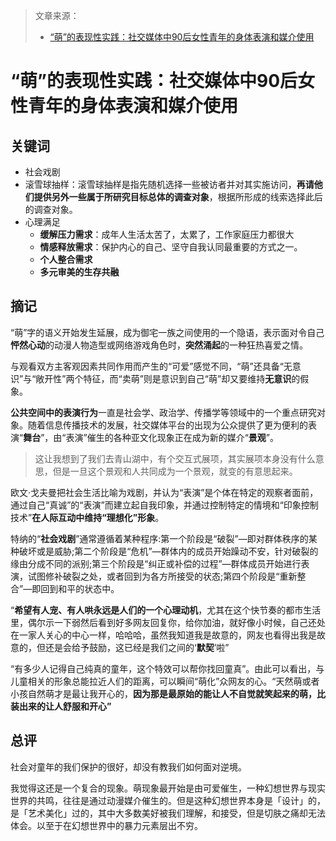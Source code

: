 > 文章来源：
>
> - [“萌”的表现性实践：社交媒体中90后女性青年的身体表演和媒介使用](https://mp.weixin.qq.com/s/YGi4NusEHyXjF5PF5zCL3Q)

# “萌”的表现性实践：社交媒体中90后女性青年的身体表演和媒介使用

## 关键词

- 社会戏剧
- 滚雪球抽样：滚雪球抽样是指先随机选择一些被访者并对其实施访问，**再请他们提供另外一些属于所研究目标总体的调查对象**，根据所形成的线索选择此后的调查对象。
- 心理满足
  - **缓解压力需求**：成年人生活太苦了，太累了，工作家庭压力都很大
  - **情感释放需求**：保护内心的自己、坚守自我认同最重要的方式之一。
  - **个人整合需求**
  - **多元审美的生存共融**



## 摘记

“萌”字的语义开始发生延展，成为御宅一族之间使用的一个隐语，表示面对令自己**怦然心动**的动漫人物造型或网络游戏角色时，**突然涌起**的一种狂热喜爱之情。

与观看双方主客观因素共同作用而产生的“可爱”感觉不同，“萌”还具备“无意识”与“敞开性”两个特征，而“卖萌”则是意识到自己“萌”却又要维持**无意识**的假象。

**公共空间中的表演行为**一直是社会学、政治学、传播学等领域中的一个重点研究对象。随着信息传播技术的发展，社交媒体平台的出现为公众提供了更为便利的表演“**舞台**”，由“表演”催生的各种亚文化现象正在成为新的媒介“**景观**”。

> 这让我想到了我们去青山湖中，有个交互式展项，其实展项本身没有什么意思，但是一旦这个景观和人共同成为一个景观，就变的有意思起来。

欧文·戈夫曼把社会生活比喻为戏剧，并认为“表演”是个体在特定的观察者面前，通过自己“真诚”的“表演”而建立起自我印象，并通过控制特定的情境和“印象控制技术”**在人际互动中维持“理想化”形象**。

特纳的“**社会戏剧**”通常遵循着某种程序:第一个阶段是“破裂”—即对群体秩序的某种破坏或是威胁;第二个阶段是“危机”—群体内的成员开始躁动不安，针对破裂的缘由分成不同的派别;第三个阶段是“纠正或补偿的过程”—群体成员开始进行表演，试图修补破裂之处，或者回到为各方所接受的状态;第四个阶段是“重新整合”—即回到和平的状态中。

“**希望有人宠、有人哄永远是人们的一个心理动机**，尤其在这个快节奏的都市生活里，偶尔示一下弱然后看到好多网友回复你，给你加油，就好像小时候，自己还处在一家人关心的中心一样，哈哈哈，虽然我知道我是故意的，网友也看得出我是故意的，但还是会给予鼓励，这已经是我们之间的‘**默契**’啦”

“有多少人记得自己纯真的童年，这个特效可以帮你找回童真”。由此可以看出，与儿童相关的形象总能拉近人们的距离，可以瞬间“萌化”众网友的心。“天然萌或者小孩自然萌才是最让我开心的，**因为那是最原始的能让人不自觉就笑起来的萌，比装出来的让人舒服和开心”**



## 总评

社会对童年的我们保护的很好，却没有教我们如何面对逆境。

我觉得这还是一个复合的现象。萌现象最开始是由可爱催生，一种幻想世界与现实世界的共鸣，往往是通过动漫媒介催生的。但是这种幻想世界本身是「设计」的，是「艺术美化」过的，其中大多数美好被我们理解，和接受，但是切肤之痛却无法体会。以至于在幻想世界中的暴力元素层出不穷。